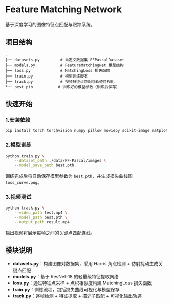 # Feature Matching Network

基于深度学习的图像特征点匹配与跟踪系统。

## 项目结构

```
.
├── datasets.py         # 自定义数据集 PFPascalDataset
├── models.py           # FeatureMatchingNet 模型结构
├── loss.py             # MatchingLoss 损失函数
├── train.py            # 模型训练脚本
├── track.py            # 视频特征点匹配与轨迹可视化
└── best.pth           # 训练好的模型参数（训练后保存）
```

## 快速开始

### 1.安装依赖

```bash
pip install torch torchvision numpy pillow moviepy scikit-image matplotlib tqdm
```

### 2.模型训练

```bash
python train.py \
    --dataset_path ./data/PF-Pascal/images \
    --model_save_path best.pth 
```

训练完成后将自动保存模型参数为 `best.pth`，并生成损失曲线图 `loss_curve.png`。

### 3.视频测试

```bash
python track.py \
    --video_path test.mp4 \
    --model_path best.pth \
    --output_path result.mp4 
```
输出视频将展示每帧之间的关键点匹配连线。

## 模块说明

- **datasets.py**：构建图像对数据集，采用 Harris 角点检测 + 仿射扰动生成关键点匹配
- **models.py**：基于 ResNet-18 的轻量级特征提取网络
- **loss.py**：通过特征点采样 + 点积相似度构建 MatchingLoss 损失函数
- **train.py**：训练流程，包括损失曲线可视化与模型保存
- **track.py**：逐帧检测 + 特征提取 + 描述子匹配 + 可视化输出轨迹
